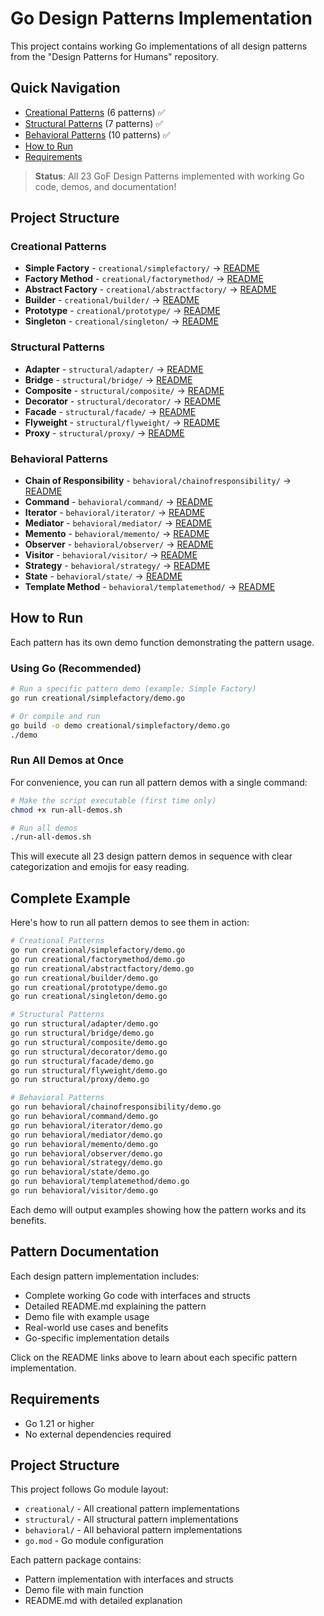 # Go Design Patterns Implementation

This project contains working Go implementations of all design patterns from the "Design Patterns for Humans" repository.

## Quick Navigation
- [Creational Patterns](#creational-patterns) (6 patterns) ✅
- [Structural Patterns](#structural-patterns) (7 patterns) ✅
- [Behavioral Patterns](#behavioral-patterns) (10 patterns) ✅
- [How to Run](#how-to-run)
- [Requirements](#requirements)

> **Status**: All 23 GoF Design Patterns implemented with working Go code, demos, and documentation!

## Project Structure

### Creational Patterns
- **Simple Factory** - `creational/simplefactory/` → [README](creational/simplefactory/README.md)
- **Factory Method** - `creational/factorymethod/` → [README](creational/factorymethod/README.md)
- **Abstract Factory** - `creational/abstractfactory/` → [README](creational/abstractfactory/README.md)
- **Builder** - `creational/builder/` → [README](creational/builder/README.md)
- **Prototype** - `creational/prototype/` → [README](creational/prototype/README.md)
- **Singleton** - `creational/singleton/` → [README](creational/singleton/README.md)

### Structural Patterns
- **Adapter** - `structural/adapter/` → [README](structural/adapter/README.md)
- **Bridge** - `structural/bridge/` → [README](structural/bridge/README.md)
- **Composite** - `structural/composite/` → [README](structural/composite/README.md)
- **Decorator** - `structural/decorator/` → [README](structural/decorator/README.md)
- **Facade** - `structural/facade/` → [README](structural/facade/README.md)
- **Flyweight** - `structural/flyweight/` → [README](structural/flyweight/README.md)
- **Proxy** - `structural/proxy/` → [README](structural/proxy/README.md)

### Behavioral Patterns
- **Chain of Responsibility** - `behavioral/chainofresponsibility/` → [README](behavioral/chainofresponsibility/README.md)
- **Command** - `behavioral/command/` → [README](behavioral/command/README.md)
- **Iterator** - `behavioral/iterator/` → [README](behavioral/iterator/README.md)
- **Mediator** - `behavioral/mediator/` → [README](behavioral/mediator/README.md)
- **Memento** - `behavioral/memento/` → [README](behavioral/memento/README.md)
- **Observer** - `behavioral/observer/` → [README](behavioral/observer/README.md)
- **Visitor** - `behavioral/visitor/` → [README](behavioral/visitor/README.md)
- **Strategy** - `behavioral/strategy/` → [README](behavioral/strategy/README.md)
- **State** - `behavioral/state/` → [README](behavioral/state/README.md)
- **Template Method** - `behavioral/templatemethod/` → [README](behavioral/templatemethod/README.md)

## How to Run

Each pattern has its own demo function demonstrating the pattern usage.

### Using Go (Recommended)
```bash
# Run a specific pattern demo (example: Simple Factory)
go run creational/simplefactory/demo.go

# Or compile and run
go build -o demo creational/simplefactory/demo.go
./demo
```

### Run All Demos at Once

For convenience, you can run all pattern demos with a single command:

```bash
# Make the script executable (first time only)
chmod +x run-all-demos.sh

# Run all demos
./run-all-demos.sh
```

This will execute all 23 design pattern demos in sequence with clear categorization and emojis for easy reading.

## Complete Example

Here's how to run all pattern demos to see them in action:

```bash
# Creational Patterns
go run creational/simplefactory/demo.go
go run creational/factorymethod/demo.go
go run creational/abstractfactory/demo.go
go run creational/builder/demo.go
go run creational/prototype/demo.go
go run creational/singleton/demo.go

# Structural Patterns
go run structural/adapter/demo.go
go run structural/bridge/demo.go
go run structural/composite/demo.go
go run structural/decorator/demo.go
go run structural/facade/demo.go
go run structural/flyweight/demo.go
go run structural/proxy/demo.go

# Behavioral Patterns
go run behavioral/chainofresponsibility/demo.go
go run behavioral/command/demo.go
go run behavioral/iterator/demo.go
go run behavioral/mediator/demo.go
go run behavioral/memento/demo.go
go run behavioral/observer/demo.go
go run behavioral/strategy/demo.go
go run behavioral/state/demo.go
go run behavioral/templatemethod/demo.go
go run behavioral/visitor/demo.go
```

Each demo will output examples showing how the pattern works and its benefits.

## Pattern Documentation

Each design pattern implementation includes:
- Complete working Go code with interfaces and structs
- Detailed README.md explaining the pattern
- Demo file with example usage
- Real-world use cases and benefits
- Go-specific implementation details

Click on the README links above to learn about each specific pattern implementation.

## Requirements

- Go 1.21 or higher
- No external dependencies required

## Project Structure

This project follows Go module layout:
- `creational/` - All creational pattern implementations
- `structural/` - All structural pattern implementations
- `behavioral/` - All behavioral pattern implementations
- `go.mod` - Go module configuration

Each pattern package contains:
- Pattern implementation with interfaces and structs
- Demo file with main function
- README.md with detailed explanation
